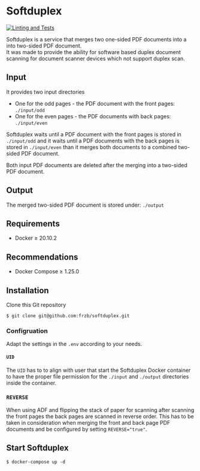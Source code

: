 # Softduplex

[![Linting and Tests](https://github.com/frzb/softduplex/actions/workflows/checks.yaml/badge.svg?branch=main)](https://github.com/frzb/softduplex/actions/workflows/checks.yaml)

Softduplex is a service that merges two one-sided PDF documents into a into two-sided PDF document.  
It was made to provide the ability for software based duplex document scanning for document scanner devices which not support duplex scan.

## Input

It provides two input directories

- One for the odd pages - the PDF document with the front pages: `./input/odd`
- One for the even pages - the PDF documents with back pages: `./input/even`

Softduplex waits until a PDF document with the front pages is stored in `./input/odd` and it waits until a PDF documents with the back pages is stored in  `./input/even` than it merges both documents to a combined two-sided PDF document.

Both input PDF documents are deleted after the merging into a two-sided PDF document.

## Output

The merged two-sided PDF document is stored under: `./output`

## Requirements

- Docker ≥ 20.10.2

## Recommendations 

- Docker Compose ≥ 1.25.0

## Installation

Clone this Git repository

```
$ git clone git@github.com:frzb/softduplex.git
```

### Configruation

Adapt the settings in the `.env` according to your needs.

#### `UID`

The `UID` has to to align with user that start the Softduplex Docker container to have the proper file permission for the `./input` and `./output` directories inside the container.

### `REVERSE`

When using ADF and flipping the stack of paper for scanning after scanning the front pages the back pages are scanned in reverse order. 
This has to be taken in consideration when merging the front and back page PDF documents and be configured by setting `REVERSE="true"`.

## Start Softduplex

```
$ docker-compose up -d
```
